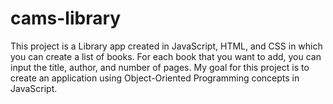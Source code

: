 # cams-library

This project is a Library app created in JavaScript, HTML, and CSS in which you can create a list of books. For each book that you want to add, you can input the title, author, and number of pages. My goal for this project is to create an application using Object-Oriented Programming concepts in JavaScript.
